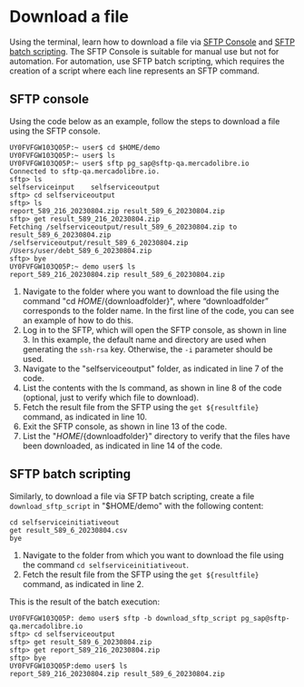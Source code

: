# Download a file

Using the terminal, learn how to download a file via [SFTP Console](/developers/es/docs/links-and-debts/integration-configuration/download#bookmark_consola_sftp) and [SFTP batch scripting](/developers/es/docs/links-and-debts/integration-configuration/download#bookmark_sftp_batch_scripting). The SFTP Console is suitable for manual use but not for automation. For automation, use SFTP batch scripting, which requires the creation of a script where each line represents an SFTP command.

## SFTP console

Using the code below as an example, follow the steps to download a file using the SFTP console.

```terminal
UY0FVFGW103Q05P:~ user$ cd $HOME/demo
UY0FVFGW103Q05P:~ user$ ls
UY0FVFGW103Q05P:~ user$ sftp pg_sap@sftp-qa.mercadolibre.io
Connected to sftp-qa.mercadolibre.io.
sftp> ls
selfserviceinput	selfserviceoutput
sftp> cd selfserviceoutput
sftp> ls
report_589_216_20230804.zip	result_589_6_20230804.zip
sftp> get result_589_216_20230804.zip
Fetching /selfserviceoutput/result_589_6_20230804.zip to result_589_6_20230804.zip
/selfserviceoutput/result_589_6_20230804.zip
/Users/user/debt_589_6_20230804.zip
sftp> bye
UY0FVFGW103Q05P:~ demo user$ ls
report_589_216_20230804.zip result_589_6_20230804.zip
```

1. Navigate to the folder where you want to download the file using the command "cd $HOME/${downloadfolder}", where “downloadfolder” corresponds to the folder name. In the first line of the code, you can see an example of how to do this.
2. Log in to the SFTP, which will open the SFTP console, as shown in line 3. In this example, the default name and directory are used when generating the `ssh-rsa` key. Otherwise, the `-i` parameter should be used.
3. Navigate to the "selfserviceoutput" folder, as indicated in line 7 of the code.
4. List the contents with the ls command, as shown in line 8 of the code (optional, just to verify which file to download).
5. Fetch the result file from the SFTP using the `get ${resultfile}` command, as indicated in line 10.
6. Exit the SFTP console, as shown in line 13 of the code.
7. List the "$HOME/${downloadfolder}" directory to verify that the files have been downloaded, as indicated in line 14 of the code.

## SFTP batch scripting

Similarly, to download a file via SFTP batch scripting, create a file `download_sftp_script` in "$HOME/demo" with the following content:

```terminal
cd selfserviceinitiativeout
get result_589_6_20230804.csv
bye
```

1. Navigate to the folder from which you want to download the file using the command `cd selfserviceinitiativeout`.
2. Fetch the result file from the SFTP using the `get ${resultfile}` command, as indicated in line 2.

This is the result of the batch execution:

```terminal
UY0FVFGW103Q05P: demo user$ sftp -b download_sftp_script pg_sap@sftp-qa.mercadolibre.io
sftp> cd selfserviceoutput
sftp> get result_589_6_20230804.zip
sftp> get report_589_216_20230804.zip
sftp> bye
UY0FVFGW103Q05P:demo user$ ls
report_589_216_20230804.zip	result_589_6_20230804.zip
```